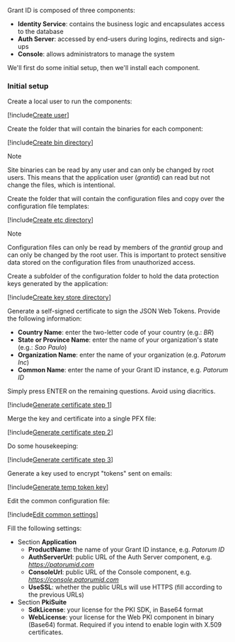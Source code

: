 ﻿Grant ID is composed of three components:

* **Identity Service**: contains the business logic and encapsulates access to the database
* **Auth Server**: accessed by end-users during logins, redirects and sign-ups
* **Console**: allows administrators to manage the system

We'll first do some initial setup, then we'll install each component.

### Initial setup

Create a local user to run the components:

[!include[Create user](../../../../../../includes/grant-id/linux/create-user.md)]

Create the folder that will contain the binaries for each component:

[!include[Create bin directory](../../../../../../includes/grant-id/linux/create-bin-dir.md)]

> [!NOTE]
> Site binaries can be read by any user and can only be changed by root users. This means that the application user (*grantid*) can read but not change the files, which is intentional.

Create the folder that will contain the configuration files and copy over the configuration file templates:

[!include[Create etc directory](../../../../../../includes/grant-id/linux/create-etc-dir.md)]

> [!NOTE]
> Configuration files can only be read by members of the *grantid* group and can only be changed by the root user. This is important to protect sensitive data stored on the configuration files from unauthorized access.

Create a subfolder of the configuration folder to hold the data protection keys generated by the application:

[!include[Create key store directory](../../../../../../includes/grant-id/linux/create-key-store-dir.md)]

Generate a self-signed certificate to sign the JSON Web Tokens. Provide the following information:

* **Country Name**: enter the two-letter code of your country (e.g.: *BR*)
* **State or Province Name**: enter the name of your organization's state (e.g.: *Sao Paulo*)
* **Organization Name**: enter the name of your organization (e.g. *Patorum Inc*)
* **Common Name**: enter the name of your Grant ID instance, e.g. *Patorum ID*

Simply press ENTER on the remaining questions. Avoid using diacritics.

[!include[Generate certificate step 1](../../../../../../includes/grant-id/linux/gen-cert-step1.md)]

Merge the key and certificate into a single PFX file:

[!include[Generate certificate step 2](../../../../../../includes/grant-id/linux/gen-cert-step2.md)]

Do some housekeeping:

[!include[Generate certificate step 3](../../../../../../includes/grant-id/linux/gen-cert-step3.md)]

Generate a key used to encrypt "tokens" sent on emails:

[!include[Generate temp token key](../../../../../../includes/grant-id/linux/gen-temp-token-key.md)]

Edit the common configuration file:

[!include[Edit common settings](../../../../../../includes/grant-id/linux/edit-settings-common.md)]

Fill the following settings:

* Section **Application**
  * **ProductName**: the name of your Grant ID instance, e.g. *Patorum ID*
  * **AuthServerUrl**: public URL of the Auth Server component, e.g. *https://patorumid.com*
  * **ConsoleUrl**: public URL of the Console component, e.g. *https://console.patorumid.com*
  * **UseSSL**: whether the public URLs will use HTTPS (fill according to the previous URLs)
* Section **PkiSuite**
  * **SdkLicense**: your license for the PKI SDK, in Base64 format
  * **WebLicense**: your license for the Web PKI component in binary (Base64) format. Required if you intend to enable login with X.509 certificates.
